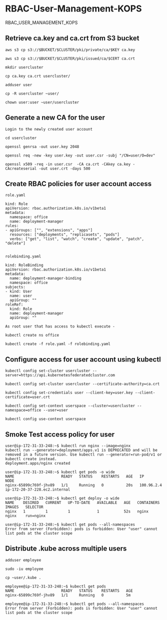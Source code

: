 # RBAC-User-Management-KOPS
RBAC_USER_MANAGEMENT_KOPS

##  Retrieve ca.key and ca.crt from S3 bucket

    aws s3 cp s3://$BUCKET/$CLUSTER/pki/private/ca/$KEY ca.key
    
    aws s3 cp s3://$BUCKET/$CLUSTER/pki/issued/ca/$CERT ca.crt
    
    mkdir usercluster
    
    cp ca.key ca.crt usercluster/
    
    adduser user
    
    cp -R usercluster ~user/
    
    chown user:user ~user/usercluster
    
    
##  Generate a new CA for the user 

    Login to the newly created user account 
    
    cd usercluster 
    
    openssl genrsa -out user.key 2048
    
    openssl req -new -key user.key -out user.csr -subj "/CN=user/O=dev"
    
    openssl x509 -req -in user.csr  -CA ca.crt -CAkey ca.key -CAcreateserial -out user.crt -days 500
    
##  Create RBAC policies for user account access

    role.yaml
    
    kind: Role
    apiVersion: rbac.authorization.k8s.io/v1beta1
    metadata:
      namespace: office
      name: deployment-manager
    rules:
    - apiGroups: ["", "extensions", "apps"]
      resources: ["deployments", "replicasets", "pods"]
      verbs: ["get", "list", "watch", "create", "update", "patch", "delete"]
      
      
    rolebinding.yaml
    
    kind: RoleBinding
    apiVersion: rbac.authorization.k8s.io/v1beta1
    metadata:
      name: deployment-manager-binding
      namespace: office
    subjects:
    - kind: User
      name: user
      apiGroup: ""
    roleRef:
      kind: Role
      name: deployment-manager
      apiGroup: ""

    As root user that has access to kubectl execute - 
    
    kubectl create ns office
    
    kubectl create -f role.yaml -f rolebinding.yaml
    
##  Configure access for user account using kubectl 

    kubectl config set-cluster usercluster --server=https://api.kubernetesfederatedcluster.com
    
    kubectl config set-cluster usercluster --certificate-authority=ca.crt
    
    kubectl config set-credentials user --client-key=user.key --client-certificate=user.crt
    
    kubectl config set-context userspace --cluster=usercluster --namespace=office --user=user
    
    kubectl config use-context userspace

##  Smoke Test access policy for user 

    user@ip-172-31-33-248:~$ kubectl run nginx --image=nginx
    kubectl run --generator=deployment/apps.v1 is DEPRECATED and will be removed in a future version. Use kubectl run --generator=run-pod/v1 or kubectl create instead.
    deployment.apps/nginx created
    
    user@ip-172-31-33-248:~$ kubectl get pods -o wide
    NAME                     READY   STATUS    RESTARTS   AGE   IP           NODE
    nginx-65899c769f-jhv89   1/1     Running   0          20s   100.96.2.4   ip-172-20-37-228.ec2.internal
    
    user@ip-172-31-33-248:~$ kubectl get deploy -o wide
    NAME    DESIRED   CURRENT   UP-TO-DATE   AVAILABLE   AGE   CONTAINERS   IMAGES   SELECTOR
    nginx   1         1         1            1           52s   nginx        nginx    run=nginx
    
    user@ip-172-31-33-248:~$ kubectl get pods --all-namespaces
    Error from server (Forbidden): pods is forbidden: User "user" cannot list pods at the cluster scope
    
##  Distribute .kube across multiple users 

    adduser employee 
    
    sudo -iu employee 
    
    cp ~user/.kube . 
    
    employee@ip-172-31-33-248:~$ kubectl get pods
    NAME                     READY   STATUS    RESTARTS   AGE
    nginx-65899c769f-jhv89   1/1     Running   0          5m
    
    employee@ip-172-31-33-248:~$ kubectl get pods --all-namespaces
    Error from server (Forbidden): pods is forbidden: User "user" cannot list pods at the cluster scope






    
    
    
    

    

    

